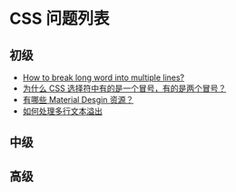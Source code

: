# CSS 问题列表

## 初级

* [How to break long word into multiple lines?](./docs/word-break.md)
* [为什么 CSS 选择符中有的是一个冒号，有的是两个冒号？](./docs/basic/pseudo-class-vs-pseudo-element.md)
* [有哪些 Material Desgin 资源？](./docs/material-design/resources.md)
* [如何处理多行文本溢出](./docs/basic/multiline-ellipsis/index.html)

## 中级

## 高级